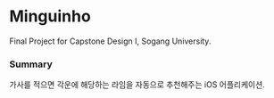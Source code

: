# Minguinho
Final Project for Capstone Design I, Sogang University. 

### Summary
가사를 적으면 각운에 해당하는 라임을 자동으로 추천해주는 iOS 어플리케이션. 
